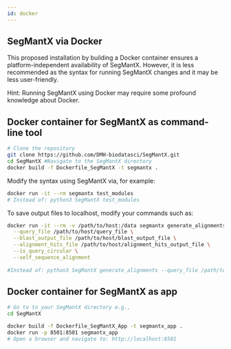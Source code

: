 ```yaml
---
id: docker
---
```


## SegMantX via Docker

This proposed installation by building a Docker container ensures a platform-independent availability of SegMantX.
However, it is less recommended as the syntax for running SegMantX changes and it may be less user-friendly.

Hint: Running SegMantX using Docker may require some profound knowledge about Docker.

## Docker container for SegMantX as command-line tool

```bash
# Clone the repository
git clone https://github.com/DMH-biodatasci/SegMantX.git
cd SegMantX #Navigate to the SegMantX directory 
docker build -f Dockerfile_SegMantX -t segmantx .
```

Modify the syntax using SegMantX via, for example:
```bash
docker run -it --rm segmantx test_modules
# Instead of: python3 SegMantX test_modules
```

To save output files to localhost, modify your commands such as:
```bash
docker run -it --rm -v /path/to/host:/data segmantx generate_alignments \
  --query_file /path/to/host/query_file \
  --blast_output_file /path/to/host/blast_output_file \
  --alignment_hits_file /path/to/host/alignment_hits_output_file \
  --is_query_circular \
  --self_sequence_alignment
  
#Instead of: python3 SegMantX generate_alignments --query_file /path/to/host/query_file --blast_output_file /path/to/host/blast_output_file --alignment_hits_file /path/to/host/alignment_hits_output_file --is_query_circular --self_sequence_alignment
```

## Docker container for SegMantX as app

```bash
# Go to to your SegMantX directory e.g.,
cd SegMantX

docker build -f Dockerfile_SegMantX_App -t segmantx_app .
docker run -p 8501:8501 segmantx_app
# Open a browser and navigate to: http://localhost:8501
```
